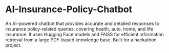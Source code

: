 # AI-Insurance-Policy-Chatbot
An AI-powered chatbot that provides accurate and detailed responses to insurance policy-related queries, covering health, auto, home, and life insurance. It uses Hugging Face models and FAISS for efficient information retrieval from a large PDF-based knowledge base. Built for a hackathon project.

